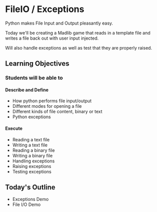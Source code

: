 # FileIO / Exceptions

Python makes File Input and Output pleasantly easy.

Today we'll be creating a Madlib game that reads in a template file and writes a file back out with user input injected.

Will also handle exceptions as well as test that they are properly raised.

## Learning Objectives

### Students will be able to

#### Describe and Define

- How python performs file input/output
- Different modes for opening a file
- Different kinds of file content, binary or text
- Python exceptions

#### Execute

- Reading a text file
- Writing a text file
- Reading a binary file
- Writing a binary file
- Handling exceptions
- Raising exceptions
- Testing exceptions

## Today's Outline

- Exceptions Demo
- File I/O Demo
